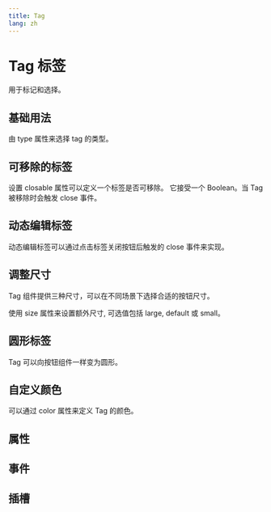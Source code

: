 ```yaml
---
title: Tag
lang: zh
---
```


<script setup lang="ts">
  import props from "../../../example/tag/description/zh-props.ts";
  import slots from "../../../example/tag/description/zh-slots.ts";
    import events from "../../../example/tag/description/zh-events.ts";
</script>

# Tag 标签

用于标记和选择。

##  基础用法

由 type 属性来选择 tag 的类型。

<demo src="../../../example/tag/base.vue"></demo>

##  可移除的标签

设置 closable 属性可以定义一个标签是否可移除。 它接受一个 Boolean。当 Tag 被移除时会触发 close 事件。

<demo src="../../../example/tag/closable.vue"></demo>

##  动态编辑标签

动态编辑标签可以通过点击标签关闭按钮后触发的 close 事件来实现。

<demo src="../../../example/tag/edit.vue"></demo>
##  调整尺寸

Tag 组件提供三种尺寸，可以在不同场景下选择合适的按钮尺寸。

使用 size 属性来设置额外尺寸, 可选值包括 large, default 或 small。

<demo src="../../../example/tag/size.vue"></demo>



##  圆形标签

Tag 可以向按钮组件一样变为圆形。

<demo src="../../../example/tag/round.vue"></demo>

## 自定义颜色

可以通过 color 属性来定义 Tag 的颜色。

<demo src="../../../example/tag/color.vue"></demo>


## 属性

<table-block type="propsZh" :data="props"></table-block>

## 事件

<table-block type="eventsZh" :data="events"></table-block>

## 插槽

<table-block type="slotsZh" :data="slots"></table-block>

